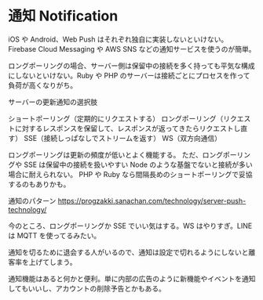 # 通知 Notification

iOS や Android、Web Push はそれぞれ独自に実装しないといけない。
Firebase Cloud Messaging や AWS SNS などの通知サービスを使うのが簡単。

ロングポーリングの場合、サーバー側は保留中の接続を多く持っても平気な構成にしないといけない。Ruby や PHP のサーバーは接続ごとにプロセスを作って負荷が高くなりがち。

サーバーの更新通知の選択肢

ショートポーリング（定期的にリクエストする）
ロングポーリング（リクエストに対するレスポンスを保留して、レスポンスが返ってきたらリクエストし直す）
SSE（接続しっぱなしでストリームを返す）
WS（双方向通信）

ロングポーリングは更新の頻度が低いとよく機能する。
ただ、ロングポーリングや SSE は保留中の接続を扱いやすい Node のような基盤でないと接続が多い場合に耐えられない。
PHP や Ruby なら間隔長めのショートポーリングで妥協するのもありかも。

通知のパターン
https://progzakki.sanachan.com/technology/server-push-technology/

今のところ、ロングポーリングか SSE でいい気はする。WS はやりすぎ。LINE は MQTT を使ってるみたい。

通知を切るために退会する人がいるので、通知は設定で切れるようにしないと離客率を上げてしまう。

通知機能はあると何かと便利。単に内部の広告のように新機能やイベントを通知してもいいし、アカウントの削除予告とかもある。
